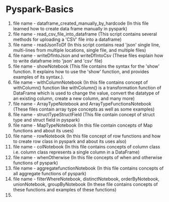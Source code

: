 # Pyspark-Basics

1) file name - dataframe_created_manually_by_hardcode (In this file learned how to create data frame manually in pyspark)
2) file name - read_csv_file_into_dataframe (This script contains several methods for uploading a 'CSV' file into a dataframe)
3) file name - readJsonToDf (In this script contains read 'json' single line, multi-lines from multiple locations, single file, and multiple files)  
4) file name - writeDfIntoJson and writeDfIntoCsv (These files explain how to write dataframe into 'json' and 'csv' file)
5) file name - showNotebook (This file contains the syntax for the 'show' function. It explains how to use the 'show' function, and provides examples of its syntax.).
6) file name - withColumnNotebook (In this file contains concept of withColumn() function like withColumn() is a transformation function of DataFrame which is used to change the value, convert the datatype of an existing column, create a new column, and many more)
7) file name - ArrayTypeNotebook and ArrayTypeFunctionsNotebook (These files contain array type concepts as well as some examples)
8) file name - structTypeStructField (This file contain concept of struct type and struct field in pyspark)
9) file name - MapTypeNotebook (In this file contain concepts of Map functions and about its uses)
10) file name - rowNotebook (In this file concept of row functions and how to create row class in pyspark and about its uses also)
11) file name - colNotebook (In this file contains concepts of column class i.e. column class represents a single column in a DataFrame)
12) file name - whenOtherwise (In this file concepts of when and otherwise functions of pyspark)
13) file name - aggregatefunctionNotebook (In this file contains concepts of all aggregate functions of pyspark)
14) file name - filterWhereNotebook, distinctNotebook, orderByNotebook, unionNotebook, groupByNotebook (In these file contains concepts of these functions and examples of these functions)
15) 
